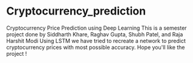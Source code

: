# Cryptocurrency_prediction
Cryptocurrency Price Prediction using Deep Learning
This is a semester project done by Siddharth Khare, Raghav Gupta, Shubh Patel, and Raja Harshit Modi
Using LSTM we have tried to recreate a network to predict cryptocurrency prices with most possible accuracy.
Hope you'll like the project !
